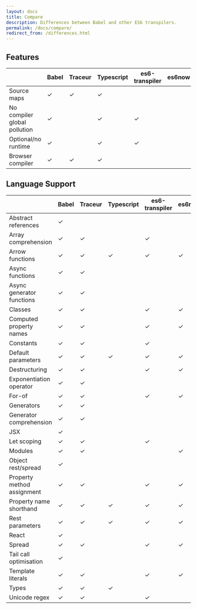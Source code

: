 ```yaml
---
layout: docs
title: Compare
description: Differences between Babel and other ES6 transpilers.
permalink: /docs/compare/
redirect_from: /differences.html
---
```


## Features

|                              | Babel | Traceur | Typescript | es6-transpiler | es6now | jstransform |
| ---------------------------- | ----- | ------- | ---------- | -------------- | ------ | ----------- |
| Source maps                  | ✓     | ✓       | ✓          |                |        | ✓           |
| No compiler global pollution | ✓     |         | ✓          | ✓              |        | ✓           |
| Optional/no runtime          | ✓     |         | ✓          | ✓              |        | ✓           |
| Browser compiler             | ✓     | ✓       | ✓          |                |        |             |

## Language Support

|                              | Babel | Traceur | Typescript | es6-transpiler | es6now | jstransform |
| ---------------------------- | ----- | ------- | ---------- | -------------- | ------ | ----------- |
| Abstract references          | ✓     |         |            |                |        |             |
| Array comprehension          | ✓     | ✓       |            | ✓              |        |             |
| Arrow functions              | ✓     | ✓       | ✓          | ✓              | ✓      | ✓           |
| Async functions              | ✓     | ✓       |            |                |        |             |
| Async generator functions    | ✓     | ✓       |            |                |        |             |
| Classes                      | ✓     | ✓       |            | ✓              | ✓      | ✓           |
| Computed property names      | ✓     | ✓       |            | ✓              | ✓      |             |
| Constants                    | ✓     | ✓       |            | ✓              |        |             |
| Default parameters           | ✓     | ✓       | ✓          | ✓              | ✓      |             |
| Destructuring                | ✓     | ✓       |            | ✓              | ✓      | ✓           |
| Exponentiation operator      | ✓     | ✓       |            |                |        |             |
| For-of                       | ✓     | ✓       |            | ✓              | ✓      |             |
| Generators                   | ✓     | ✓       |            |                |        |             |
| Generator comprehension      | ✓     | ✓       |            |                |        |             |
| JSX                          | ✓     |         |            |                |        |             |
| Let scoping                  | ✓     | ✓       |            | ✓              |        |             |
| Modules                      | ✓     | ✓       |            |                | ✓      |             |
| Object rest/spread           | ✓     |         |            |                |        | ✓           |
| Property method assignment   | ✓     | ✓       |            | ✓              | ✓      | ✓           |
| Property name shorthand      | ✓     | ✓       | ✓          | ✓              | ✓      | ✓           |
| Rest parameters              | ✓     | ✓       | ✓          | ✓              | ✓      | ✓           |
| React                        | ✓     |         |            |                |        |             |
| Spread                       | ✓     | ✓       |            | ✓              | ✓      |             |
| Tail call optimisation       | ✓     |         |            |                |        |             |
| Template literals            | ✓     | ✓       |            | ✓              | ✓      | ✓           |
| Types                        | ✓     | ✓       | ✓          |                |        | ✓           |
| Unicode regex                | ✓     | ✓       |            | ✓              |        |             |
